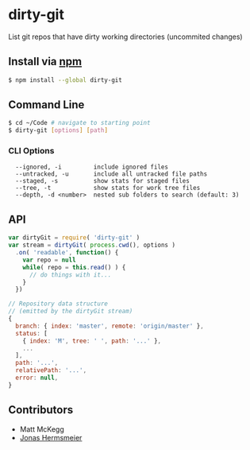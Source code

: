dirty-git
===

List git repos that have dirty working directories (uncommited changes)

## Install via [npm](https://npmjs.org/project/dirty-git)

```bash
$ npm install --global dirty-git
```

## Command Line

```bash
$ cd ~/Code # navigate to starting point
$ dirty-git [options] [path]
```

### CLI Options

```
  --ignored, -i         include ignored files
  --untracked, -u       include all untracked file paths
  --staged, -s          show stats for staged files
  --tree, -t            show stats for work tree files
  --depth, -d <number>  nested sub folders to search (default: 3)
```

## API

```js
var dirtyGit = require( 'dirty-git' )
var stream = dirtyGit( process.cwd(), options )
  .on( 'readable', function() {
    var repo = null
    while( repo = this.read() ) {
      // do things with it...
    }
  })
```

```js
// Repository data structure
// (emitted by the dirtyGit stream)
{
  branch: { index: 'master', remote: 'origin/master' },
  status: [
    { index: 'M', tree: ' ', path: '...' },
    ...
  ],
  path: '...',
  relativePath: '...',
  error: null,
}
```

## Contributors

- Matt McKegg
- [Jonas Hermsmeier](https://github.com/jhermsmeier)